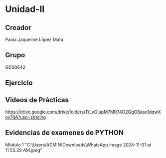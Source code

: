 # Unidad-II
## Creador
Paola Jaqueline López Mata 
## Grupo
GDS0642
## Ejercicio
## Videos de Prácticas
https://drive.google.com/drive/folders/1Y_vGiupM7MR74O2QgO8aso1dqwXoy7dA?usp=sharing
## Evidencias de examenes de PYTHON
Módulo 1
"C:\Users\ADMIN\Downloads\WhatsApp Image 2024-11-01 at 11.53.29 AM.jpeg"
